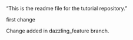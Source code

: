“This is the readme file for the tutorial
repository.”

first change

Change added in dazzling_feature branch.